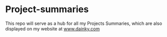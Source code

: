# Project-summaries
This repo will serve as a hub for all my Projects Summaries, which are also displayed on my website at www.dainky.com
